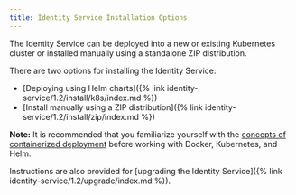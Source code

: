```yaml
---
title: Identity Service Installation Options
---
```


The Identity Service can be deployed into a new or existing Kubernetes cluster 
or installed manually using a standalone ZIP distribution.

There are two options for installing the Identity Service:

* [Deploying using Helm charts]({% link identity-service/1.2/install/k8s/index.md %})
* [Install manually using a ZIP distribution]({% link identity-service/1.2/install/zip/index.md %})

**Note:** It is recommended that you familiarize yourself with the [concepts of containerized deployment](TODO_LINK:https://docs.alfresco.com/6.1/concepts/deploy-overview.html) before working with Docker, Kubernetes, and Helm.

Instructions are also provided for [upgrading the Identity Service]({% link identity-service/1.2/upgrade/index.md %}).


